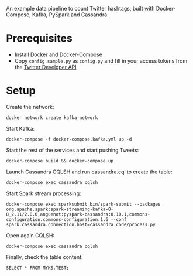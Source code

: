 An example data pipeline to count Twitter hashtags, built with Docker-Compose, Kafka, PySpark and Cassandra.

# Prerequisites
- Install Docker and Docker-Compose
- Copy `config.sample.py` as `config.py` and fill in your access tokens from the [Twitter Developer API](https://developer.twitter.com/en/docs/basics/authentication/guides/access-tokens.html)

# Setup
Create the network:

```docker network create kafka-network```

Start Kafka:

```docker-compose -f docker-compose.kafka.yml up -d```

Start the rest of the services and start pushing Tweets:

```docker-compose build && docker-compose up```

Launch Cassandra CQLSH and run cassandra.cql to create the table:

```docker-compose exec cassandra cqlsh```

Start Spark stream processing:

```docker-compose exec sparksubmit bin/spark-submit --packages org.apache.spark:spark-streaming-kafka-0-8_2.11/2.0.0,anguenot:pyspark-cassandra:0.10.1,commons-configuration:commons-configuration:1.6 --conf spark.cassandra.connection.host=cassandra code/process.py```

Open again CQLSH:

```docker-compose exec cassandra cqlsh```

Finally, check the table content:

```SELECT * FROM MYKS.TEST;```
